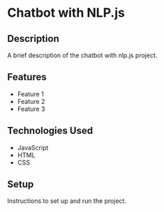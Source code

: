 # Chatbot with NLP.js

## Description

A brief description of the chatbot with nlp.js project.

## Features

- Feature 1
- Feature 2
- Feature 3

## Technologies Used

- JavaScript
- HTML
- CSS

## Setup

Instructions to set up and run the project.
